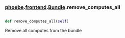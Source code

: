 ### [phoebe](phoebe.md).[frontend](frontend.md).[Bundle](Bundle.md).remove_computes_all

```py

def remove_computes_all(self)

```



Remove all computes from the bundle

